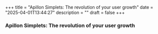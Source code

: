 +++
title = "Apillon Simplets: The revolution of your user growth"
date = "2025-04-01T13:44:27"
description = ""
draft = false
+++

### Apillon Simplets: The revolution of your user growth
